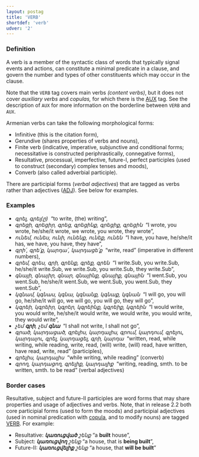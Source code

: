 ```yaml
---
layout: postag
title: 'VERB'
shortdef: 'verb'
udver: '2'
---
```


### Definition

A verb is a member of the syntactic class of words that typically
signal events and actions, can constitute a minimal predicate in a
clause, and govern the number and types of other constituents which
may occur in the clause.

Note that the `VERB` tag covers main verbs _(content verbs)_, but it does not cover _auxiliary verbs_ and _copulas,_ for which there is
the [AUX]() tag.
See the description of `AUX` for more information on the borderline between `VERB` and `AUX`.

Armenian verbs can take the following morphological forms:

- Infinitive (this is the citation form),
- Gerundive (shares properties of verbs and nouns),
- Finite verb (indicative, imperative, subjunctive and conditional forms; necessitative is constructed periphrastically, connegative forms),
- Resultative, processual, imperfective, future-I, perfect participles (used to construct (secondary) complex tenses and moods),
- Converb (also called adverbial participle).

There are participial forms (_verbal adjectives_) that are tagged as verbs rather than adjectives ([ADJ]()). See below for examples.

### Examples

- _գրել, գրել(ը)_ &nbsp;“to write, (the) writing”,
- _գրեցի, գրեցիր, գրեց, գրեցինք, գրեցիք, գրեցին_ &nbsp;“I wrote, you wrote, he/she/it wrote, we wrote, you wrote, they wrote”,
- _ունեմ, ունես, ունի, ունենք, ունեք, ունեն_ &nbsp;“I have, you have, he/she/it has, we have, you have, they have”,
- _գրի՛, գրե՛ք, կարդա՛, կարդացե՛ք_ &nbsp;“write, read” (imperative in different numbers),
- _գրեմ, գրես, գրի, գրենք, գրեք, գրեն_ &nbsp;“I write.Sub, you write.Sub, he/she/it write.Sub, we write.Sub, you write.Sub, they write.Sub”,
- _գնայի, գնայիր, գնար, գնայինք, գնայիք, գնային_ &nbsp;“I went.Sub, you went.Sub, he/she/it went.Sub, we went.Sub, you went.Sub, they went.Sub”,
- _կգնամ, կգնաս, կգնա, կգնանք, կգնաք, կգնան_ &nbsp;“I will go, you will go, he/she/it will go, we will go, you will go, they will go”,
- _կգրեի, կգրեիր, կգրեր, կգրեինք, կգրեիք, կգրեին_ &nbsp;“I would write, you would write, he/she/it would write, we would write, you would write, they would write”,
- _չեմ <b>գրի</b>, չեմ <b>գնա</b>_ &nbsp;“I shall not write, I shall not go”, 
- _գրած, կարդացած, գրելիս, կարդալիս, գրում, կարդում, գրելու, կարդալու, գրել, կարդացել, գրի, կարդա_ &nbsp;“written, read, while writing, while reading, write, read, (will) write, (will) read, have written, have read, write, read” (participles),
- _գրելիս, կարդալիս_ &nbsp;“while writing, while reading” (converb)
- _գրող, կարդացող, գրելիք, կարդալիք_ &nbsp;“writing, reading, smth. to be written, smth. to be read” (verbal adjectives)

### Border cases

Resultative, subject and future-II participles are word forms that may share properties and usage of adjectives and verbs. Note, that in release 2.2 both core participial forms (used to form the moods) and participial adjectives (used in nominal predication with [copula](cop), and to modify nouns) are tagged [VERB](). For example:

-	Resultative: _<b>կառուցված</b> շենք_ “a <b>built</b> house”,
-	Subject: _<b>կառուցվող</b> շենք_ “a house, that is <b>being built</b>”,
-	Future-II: _<b>կառուցվելիք</b> շենք_ “a house, that <b>will be built</b>”
<!-- Interlanguage links updated Út zář 29 20:31:32 CEST 2020 -->
